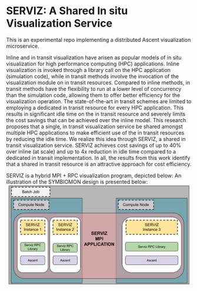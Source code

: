 SERVIZ: A Shared In situ Visualization Service
==============================
This is an experimental repo implementing a distributed Ascent visualization microservice.

Inline and in transit visualization have arisen as popular models of in situ visualization for high performance computing (HPC) applications. Inline visualization is invoked through a library call on the HPC application (simulation code), while in transit methods involve the invocation of the visualization module on in transit resources. Compared to inline methods, in transit methods have the flexibility to run at a lower level of concurrency than the simulation code, allowing them to offer better efficiency for the visualization operation. The state-of-the-art in transit schemes are limited to employing a dedicated in transit resource for every HPC application.
This results in significant idle time on the in transit resource and severely limits the cost savings that can be achieved over the inline model.
This research proposes that a single, in transit visualization service be shared amongst multiple HPC applications to make efficient use of the in transit resources by reducing the idle time. We realize this idea through SERVIZ, a shared in transit visualization service. SERVIZ achieves cost savings of up to 40% over inline (at scale) and up to 4x reduction in idle time compared to a dedicated in transit implementation.
In all, the results from this work identify that a shared in transit resource is an attractive approach for cost efficiency.

SERVIZ is a hybrid MPI + RPC visualization program, depicted below:
An illustration of the SYMBIOMON design is presented below: 
![SERVIZ](SERVIZ.svg)
